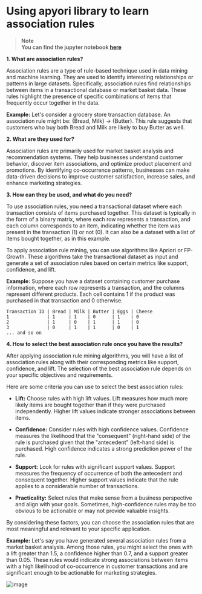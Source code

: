 # Using apyori library to learn association rules

> **Note**<br/>
**You can find the jupyter notebook [here](apyori.ipynb)**

**1. What are association rules?**

Association rules are a type of rule-based technique used in data mining and machine learning. They are used to identify interesting relationships or patterns in large datasets. Specifically, association rules find relationships between items in a transactional database or market basket data. These rules highlight the presence of specific combinations of items that frequently occur together in the data.

**Example:**
Let's consider a grocery store transaction database. An association rule might be: {Bread, Milk} → {Butter}. This rule suggests that customers who buy both Bread and Milk are likely to buy Butter as well.

**2. What are they used for?**

Association rules are primarily used for market basket analysis and recommendation systems. They help businesses understand customer behavior, discover item associations, and optimize product placement and promotions. By identifying co-occurrence patterns, businesses can make data-driven decisions to improve customer satisfaction, increase sales, and enhance marketing strategies.

**3. How can they be used, and what do you need?**

To use association rules, you need a transactional dataset where each transaction consists of items purchased together. This dataset is typically in the form of a binary matrix, where each row represents a transaction, and each column corresponds to an item, indicating whether the item was present in the transaction (1) or not (0). It can also be a dataset with a list of items bought together, as in this example.

To apply association rule mining, you can use algorithms like Apriori or FP-Growth. These algorithms take the transactional dataset as input and generate a set of association rules based on certain metrics like support, confidence, and lift.

**Example:**
Suppose you have a dataset containing customer purchase information, where each row represents a transaction, and the columns represent different products. Each cell contains 1 if the product was purchased in that transaction and 0 otherwise.

```
Transaction ID | Bread | Milk | Butter | Eggs | Cheese
1              | 1     | 1    | 0      | 1    | 0
2              | 1     | 0    | 1      | 1    | 0
3              | 0     | 1    | 1      | 0    | 1
... and so on
```

**4. How to select the best association rule once you have the results?**

After applying association rule mining algorithms, you will have a list of association rules along with their corresponding metrics like support, confidence, and lift. The selection of the best association rule depends on your specific objectives and requirements.

Here are some criteria you can use to select the best association rules:

- **Lift:** Choose rules with high lift values. Lift measures how much more likely items are bought together than if they were purchased independently. Higher lift values indicate stronger associations between items.

- **Confidence:** Consider rules with high confidence values. Confidence measures the likelihood that the "consequent" (right-hand side) of the rule is purchased given that the "antecedent" (left-hand side) is purchased. High confidence indicates a strong prediction power of the rule.

- **Support:** Look for rules with significant support values. Support measures the frequency of occurrence of both the antecedent and consequent together. Higher support values indicate that the rule applies to a considerable number of transactions.

- **Practicality:** Select rules that make sense from a business perspective and align with your goals. Sometimes, high-confidence rules may be too obvious to be actionable or may not provide valuable insights.

By considering these factors, you can choose the association rules that are most meaningful and relevant to your specific application.

**Example:**
Let's say you have generated several association rules from a market basket analysis. Among those rules, you might select the ones with a lift greater than 1.5, a confidence higher than 0.7, and a support greater than 0.05. These rules would indicate strong associations between items with a high likelihood of co-occurrence in customer transactions and are significant enough to be actionable for marketing strategies.

![image](https://github.com/xfold/the-ai-jungle/assets/45178011/b53c400f-1eb4-4354-a4ba-1824def06205)
